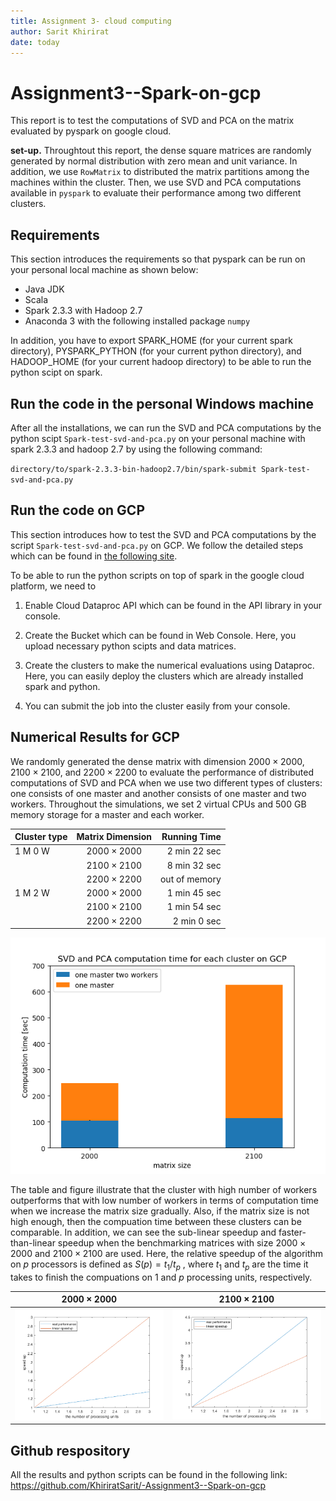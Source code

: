 ```yaml
---
title: Assignment 3- cloud computing
author: Sarit Khirirat
date: today
---
```


# Assignment3--Spark-on-gcp
This report is to test the computations of SVD and PCA on the matrix evaluated by pyspark on google cloud.

**set-up.**
Throughtout this report, the dense square matrices are randomly generated by normal distribution with zero mean and unit variance. In addition, we use `RowMatrix` to distributed the matrix partitions among the machines within the cluster. Then, we use SVD and PCA computations available in `pyspark` to evaluate their performance among two different clusters.

## Requirements

This section introduces the requirements so that pyspark can be run on your personal local machine as shown below: 

* Java JDK
* Scala
* Spark 2.3.3 with Hadoop 2.7 
* Anaconda 3 with the following installed package `numpy` 

In addition, you have to export SPARK_HOME (for your current spark directory), PYSPARK_PYTHON (for your current python directory), and HADOOP_HOME (for your current hadoop directory) to be able to run the python scipt on spark. 

## Run the code in the personal Windows machine 

After all the installations, we can run the SVD and PCA computations by the python scipt `Spark-test-svd-and-pca.py` on your personal machine with spark 2.3.3 and hadoop 2.7 by using the following command:

`directory/to/spark-2.3.3-bin-hadoop2.7/bin/spark-submit Spark-test-svd-and-pca.py`


## Run the code on GCP

This section introduces how to test the SVD and PCA computations by the script `Spark-test-svd-and-pca.py` on GCP. We follow the detailed steps which can be found in [the following site](https://towardsdatascience.com/step-by-step-tutorial-pyspark-sentiment-analysis-on-google-dataproc-fef9bef46468).

To be able to run the python scripts on top of spark in the google cloud platform, we need to 

1. Enable Cloud Dataproc API which can be found in the API library in your console. 

2. Create the Bucket which can be found in Web Console. Here, you upload necessary python scipts and data matrices. 

3. Create the clusters to make the numerical evaluations using Dataproc. Here, you can easily deploy the clusters which are already installed spark and python. 

4. You can submit the job into the cluster easily from your console.


## Numerical Results for GCP

We randomly generated the dense matrix with dimension $2000\times2000$, $2100\times 2100$, and $2200\times 2200$ to evaluate the performance of distributed computations of SVD and PCA when we use two different types of clusters: one consists of one master and another consists of one master and two workers. Throughout the simulations, we set 2 virtual CPUs and 500 GB memory storage for a master and each worker.  

 

| Cluster type | Matrix Dimension | Running Time |
| ------------- |:-------------:| -----:|
| 1 M 0 W | $2000\times2000$  | 2 min 22 sec |
| | $2100\times2100$| 8 min 32 sec |
| |$2200\times2200$ | out of memory |
| 1 M 2 W | $2000\times2000$  | 1 min 45 sec |
| | $2100\times2100$| 1 min 54 sec |
| |$2200\times2200$ | 2 min 0 sec |

![SVD and PCA computation for each cluster on GCP](Figure_1.png)

The table and figure illustrate that the cluster with high number of workers outperforms that with low number of workers in terms of computation time when we increase the matrix size gradually. Also, if the matrix size is not high enough, then the compuation time between these clusters can be comparable. In addition, we can see the sub-linear speedup and faster-than-linear speedup when the benchmarking matrices with size $2000\times 2000$  and $2100\times 2100$ are used. Here, the relative speedup of the algorithm on $p$ processors is defined as $S(p) = t_1/t_p$ , where $t_1$ and $t_p$ are the time it takes to finish the compuations on $1$ and $p$ processing units, respectively.

$2000\times 2000$             |  $2100\times2100$
:-------------------------:|:-------------------------:
![Speed-up-2000](Figure_speedup_2000.png) |  ![Speed-up-2100](Figure_speedup_2100.png)




## Github respository 

All the results and python scripts can be found in the following link: 
https://github.com/KhiriratSarit/-Assignment3--Spark-on-gcp